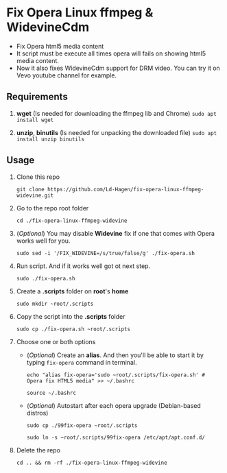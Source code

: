 # Fix Opera Linux ffmpeg & WidevineCdm

* Fix Opera html5 media content
* It script must be execute all times opera will fails on showing html5 media content.
* Now it also fixes WidevineCdm support for DRM video. You can try it on Vevo youtube channel for example.

## Requirements

1. **wget** (Is needed for downloading the ffmpeg lib and Chrome)
    ```sudo apt install wget```

2. **unzip**, **binutils** (Is needed for unpacking the downloaded file)
    ```sudo apt install unzip binutils```

## Usage

1. Clone this repo

    ```git clone https://github.com/Ld-Hagen/fix-opera-linux-ffmpeg-widevine.git```
    
2. Go to the repo root folder

    ```cd ./fix-opera-linux-ffmpeg-widevine```

3. (*Optional*) You may disable **Widevine** fix if one that comes with Opera works well for you.

    ```sudo sed -i '/FIX_WIDEVINE=/s/true/false/g' ./fix-opera.sh```

4. Run script. And if it works well got ot next step.
    
    ```sudo ./fix-opera.sh```

5. Create a **.scripts** folder on **root**'s **home**
    
    ```sudo mkdir ~root/.scripts```

6. Copy the script into the **.scripts** folder
    
    ```sudo cp ./fix-opera.sh ~root/.scripts```

7. Choose one or both options
    * (*Optional*) Create an **alias**. And then you'll be able to start it by typing ```fix-opera``` command in terminal.
    
        ```echo "alias fix-opera='sudo ~root/.scripts/fix-opera.sh' # Opera fix HTML5 media" >> ~/.bashrc```

        ```source ~/.bashrc```

    * (*Optional*) Autostart after each opera upgrade (Debian-based distros)
        
        ```sudo cp ./99fix-opera ~root/.scripts```
        
        ```sudo ln -s ~root/.scripts/99fix-opera /etc/apt/apt.conf.d/```

8. Delete the repo
    
    ```cd .. && rm -rf ./fix-opera-linux-ffmpeg-widevine```
